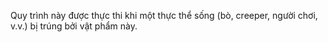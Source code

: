 Quy trình này được thực thi khi một thực thể sống (bò, creeper, người chơi, v.v.) bị trúng bởi vật phẩm này.